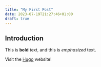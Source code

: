 ```yaml
---
title: "My First Post"
date: 2023-07-19T21:27:46+01:00
draft: true
---
```

## Introduction

This is **bold** text, and this is *emphasized* text.

Visit the [Hugo](https://gohugo.io) website!

